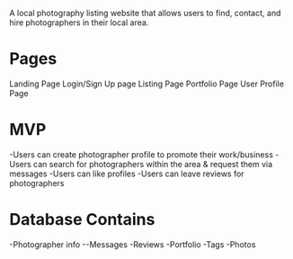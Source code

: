 A local photography listing website that allows users to find, contact, and hire photographers in their local area.

# Pages

Landing Page
Login/Sign Up page
Listing Page
Portfolio Page
User Profile Page

# MVP

-Users can create photographer profile to promote their work/business
-Users can search for photographers within the area & request them via messages
-Users can like profiles
-Users can leave reviews for photographers

# Database Contains

-Photographer info
--Messages
-Reviews
-Portfolio
-Tags
-Photos
